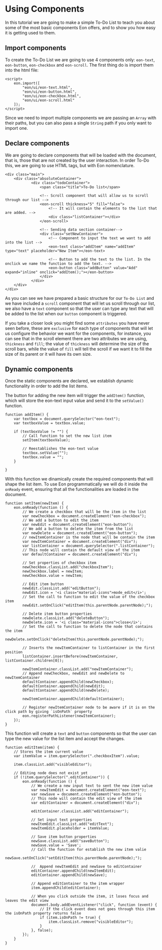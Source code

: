 # Using Components
In this tutorial we are going to make a simple To-Do List to teach you about some of the most basic components Eon offers, and to show you how easy it is getting used to them.

## Import components
To create the To-Do List we are going to use 4 components only:  `eon-text`, `eon-button`, `eon-checkbox` and `eon-scroll`. The first thing do is import them into the html file:

```[html]
<script>
    eon.import([
        "eon/ui/eon-text.html",
        "eon/ui/eon-button.html",
        "eon/ui/eon-checkbox.html",
        "eon/ui/eon-scroll.html"
    ]);
</script>
```

Since we need to import multiple components we are passing an `Array` with their paths, but you can also pass a single `String` path if you only want to import one.

 ## Declare components
 We are going to declare components that will be loaded with the document, that is, those that are not created by the user interaction. In order To-Do this, we are going to use HTML tags, but with Eon nomenclature.

```[html]
<div class="main">
    <div class="absoluteContainer">
            <div class="todoContainer">
                <span class="title">To-Do list</span>

                <!-- Scroll component that will allow us to scroll through our list -->
                <eon-scroll thickness="5" fill="false">
                    <!-- It will contain the elements to the list that are added. -->
                    <div class="listContainer"></div>
                </eon-scroll>

                <!-- Sending data section container-->
                <div class="setNewContainer">
                    <!-- Component to input the text we want to add into the list -->
                    <eon-text class="addItem" name="addItem" type="text" placeholder="New Item"></eon-text>
                    
                    <!-- Button to add the text to the list. In the onclick we name the function to add the text. -->
                    <eon-button class="addButton" value="Add" expand="inline" onclick="addItem();"></eon-button>
                </div>
            </div>
    </div>
</div>
```

As you can see we have prepared a basic structure for our `To-Do List` and we have included a `scroll` component that will let us scroll through our list, we also have a `text` component so that the user can type any text that will be added to the list when our `button` component is triggered.

If you take a closer look you might find some `attributes` you have never seen before, these are `exclusive` for each type of components that will let us configure the behavior we want for the components, for instance, you can see that in the scroll element there are two attributes we are using, `thickness` and `fill`; the value of `thickness` will determine the size of the scroll bars, while the value of `fill` will tell the scroll if we want it to fill the size of its parent or it will have its own size.

 ## Dynamic components
 Once the static components are declared, we establish dynamic functionality in order to add the list items.

 The button for adding the new item will trigger the `addItem()` function, which will store the eon-text input value and send it to the `setValue()` function.
``` [javascript]
function addItem() {
    var textbox = document.querySelector("eon-text");
    var textboxValue = textbox.value;

    if (textboxValue != "") {
        // Call function to set the new list item
        setItem(textboxValue);

        // Reestablishes the eon-text value
        textbox.setValue("");
        textbox.value = "";
    }

}
```

With this function we dinamically create the required components that will shape the list item. 
To use Eon programmatically we will do it inside the `onReady` event, ensuring that all 
the functionalities are loaded in the document.
``` [javascript]
function setItem(newItem) {
    eon.onReady(function () {
        // We create a checkbox that will be the item in the list 
        var newCheckbox = document.createElement("eon-checkbox");
        // We add a button to edit the item
        var newEdit = document.createElement("eon-button");
        // We add a button to delete the item from the list
        var newDelete = document.createElement("eon-button");
        // newItemContainer is the node that will be contain the item
        var newItemContainer = document.createElement("div");
        var listContainer = document.querySelector(".listContainer");
        // This node will contain the default view of the item 
        var defaultContainer = document.createElement("div");

        // Set properties of checkbox item
        newCheckbox.classList.add("checkboxItem");
        newCheckbox.label = newItem;
        newCheckbox.value = newItem;

        // Edit item button
        newEdit.classList.add("editButton");
        newEdit.icon = '<i class="material-icons">mode_edit</i>';
        // Set the call to function to edit the value of the checkbox item
        newEdit.setOnClick("editItem(this.parentNode.parentNode);");

        // Delete item button properties
        newDelete.classList.add("deleteButton");
        newDelete.icon = '<i class="material-icons">close</i>';
        // Set the call to function to delete the node that contains the item
        newDelete.setOnClick("deleteItem(this.parentNode.parentNode);");

        // Inserts the newItemContainer to listContainer in the first position
        listContainer.insertBefore(newItemContainer, listContainer.children[0]);

        newItemContainer.classList.add("newItemContainer");
        // Append newCheckbox, newEdit and newDelete to newItemContainer 
        defaultContainer.appendChild(newCheckbox);
        defaultContainer.appendChild(newEdit);
        defaultContainer.appendChild(newDelete);

        newItemContainer.appendChild(defaultContainer);

        // Register newItemContainer node to be aware if it is on the click path by giving `isOnPath` property
        eon.registerPathListener(newItemContainer);
    });
}
```

This function will create a `text` and `button` components so that the user can type the new value for the list item and accept the changes.
```[javascript]
function editItem(item) {
    // Stores the item current value
    var itemValue = item.querySelector(".checkboxItem").value;

    item.classList.add("visibleEditor");

    // Editing node does not exist yet
    if (!item.querySelector(".editContainer")) {
        eon.onReady(function () {
            // We create a new input text to sent the new item value
            var newItemEdit = document.createElement("eon-text");
            var newSave = document.createElement("eon-button");
            // This node will contain the edit view of the item 
            var editContainer = document.createElement("div");

            editContainer.classList.add("editContainer");

            // Set input text properties
            newItemEdit.classList.add("editText");
            newItemEdit.placeholder = itemValue;

            // Save item button properties
            newSave.classList.add("saveButton");
            newSave.value = 'Save';
            // Call the function for establish the new item valie
            newSave.setOnClick("setEditItem(this.parentNode.parentNode);");

            //  Append newItemEdit and newSave to editContainer
            editContainer.appendChild(newItemEdit);
            editContainer.appendChild(newSave);

            // Append editContainer to the item wrapper
            item.appendChild(editContainer);

            // When you click outside the item, it loses focus and leaves the edit view 
            document.body.addEventListener("click", function (event) {
                // If the click event does not goes through this item the isOnPath property returns false
                if (item.isOnPath != true) {
                    item.classList.remove("visibleEditor");
                }
            }, false);
        });
    }
}
```
